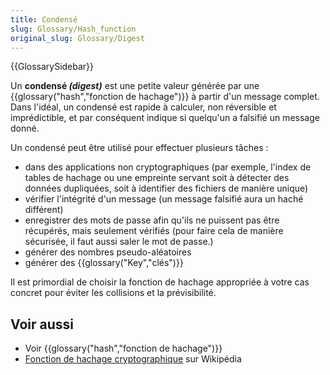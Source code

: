 ```yaml
---
title: Condensé
slug: Glossary/Hash_function
original_slug: Glossary/Digest
---
```


{{GlossarySidebar}}

Un **condensé _(digest)_** est une petite valeur générée par une {{glossary("hash","fonction de hachage")}} à partir d'un message complet. Dans l'idéal, un condensé est rapide à calculer, non réversible et imprédictible, et par conséquent indique si quelqu'un a falsifié un message donné.

Un condensé peut être utilisé pour effectuer plusieurs tâches :

- dans des applications non cryptographiques (par exemple, l'index de tables de hachage ou une empreinte servant soit à détecter des données dupliquées, soit à identifier des fichiers de manière unique)
- vérifier l'intégrité d'un message (un message falsifié aura un haché différent)
- enregistrer des mots de passe afin qu'ils ne puissent pas être récupérés, mais seulement vérifiés (pour faire cela de manière sécurisée, il faut aussi saler le mot de passe.)
- générer des nombres pseudo-aléatoires
- générer des {{glossary("Key","clés")}}

Il est primordial de choisir la fonction de hachage appropriée à votre cas concret pour éviter les collisions et la prévisibilité.

## Voir aussi

- Voir {{glossary("hash","fonction de hachage")}}
- [Fonction de hachage cryptographique](https://fr.wikipedia.org/wiki/Fonction_de_hachage_cryptographique) sur Wikipédia
